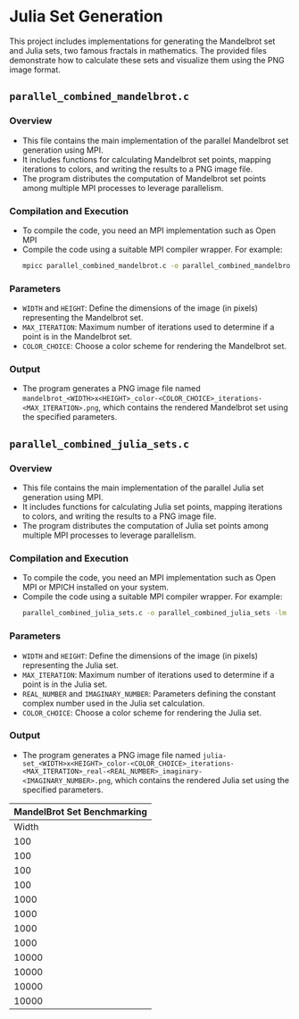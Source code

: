 # Julia Set Generation

This project includes implementations for generating the Mandelbrot set and Julia sets, two famous fractals in mathematics. The provided files demonstrate how to calculate these sets and visualize them using the PNG image format.

## `parallel_combined_mandelbrot.c`

### Overview

- This file contains the main implementation of the parallel Mandelbrot set generation using MPI.
- It includes functions for calculating Mandelbrot set points, mapping iterations to colors, and writing the results to a PNG image file.
- The program distributes the computation of Mandelbrot set points among multiple MPI processes to leverage parallelism.

### Compilation and Execution

- To compile the code, you need an MPI implementation such as Open MPI
- Compile the code using a suitable MPI compiler wrapper. For example:
  ```bash
  mpicc parallel_combined_mandelbrot.c -o parallel_combined_mandelbrot -lm -lpng
  ```

### Parameters

- `WIDTH` and `HEIGHT`: Define the dimensions of the image (in pixels) representing the Mandelbrot set.
- `MAX_ITERATION`: Maximum number of iterations used to determine if a point is in the Mandelbrot set.
- `COLOR_CHOICE`: Choose a color scheme for rendering the Mandelbrot set.

### Output

- The program generates a PNG image file named `mandelbrot_<WIDTH>x<HEIGHT>_color-<COLOR_CHOICE>_iterations-<MAX_ITERATION>.png`, which contains the rendered Mandelbrot set using the specified parameters.

## `parallel_combined_julia_sets.c`

### Overview

- This file contains the main implementation of the parallel Julia set generation using MPI.
- It includes functions for calculating Julia set points, mapping iterations to colors, and writing the results to a PNG image file.
- The program distributes the computation of Julia set points among multiple MPI processes to leverage parallelism.

### Compilation and Execution

- To compile the code, you need an MPI implementation such as Open MPI or MPICH installed on your system.
- Compile the code using a suitable MPI compiler wrapper. For example:
  ```bash
  parallel_combined_julia_sets.c -o parallel_combined_julia_sets -lm -lpng
  ```

### Parameters

- `WIDTH` and `HEIGHT`: Define the dimensions of the image (in pixels) representing the Julia set.
- `MAX_ITERATION`: Maximum number of iterations used to determine if a point is in the Julia set.
- `REAL_NUMBER` and `IMAGINARY_NUMBER`: Parameters defining the constant complex number used in the Julia set calculation.
- `COLOR_CHOICE`: Choose a color scheme for rendering the Julia set.

### Output

- The program generates a PNG image file named `julia-set_<WIDTH>x<HEIGHT>_color-<COLOR_CHOICE>_iterations-<MAX_ITERATION>_real-<REAL_NUMBER>_imaginary-<IMAGINARY_NUMBER>.png`, which contains the rendered Julia set using the specified parameters.


| MandelBrot Set Benchmarking |
| --------------------------- |
| Width                       | Height | Total processes | Total computation time (Seconds) | Computation time per process (Seconds) | Resolution of MPI_Wtime (Seconds) |
| 100                         | 100 | 8 | 0.4242768 | 0.05303459 | 0.000000001 |
| 100                         | 100 | 16 | 0.01917587 | 0.001198492 | 0.000000001 |
| 100                         | 100 | 32 | 0.01530967 | 0.000478427 | 0.000000001 |
| 100                         | 100 | 64 | 0.05119586 | 0.000799935 | 0.000000001 |
| 1000                        | 1000 | 8 | 0.7063557 | 0.08829446 | 0.000000001 |
| 1000                        | 1000 | 16 | 0.5407459 | 0.03379662 | 0.000000001 |
| 1000                        | 1000 | 32 | 0.2821067 | 0.008815833 | 0.000000001 |
| 1000                        | 1000 | 64 | 0.197832 | 0.003091126 | 0.000000001 |
| 10000                       | 10000 | 8 | 61.3226 | 7.665325 | 0.000000001 |
| 10000                       | 10000 | 16 | 40.92115 | 2.557572 | 0.000000001 |
| 10000                       | 10000 | 32 | 24.85912 | 0.7768476 | 0.000000001 |
| 10000                       | 10000 | 64 | 15.63836 | 0.2443494 | 0.000000001 |
